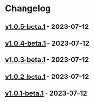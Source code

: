 # Changelog

<!-- [NEXT_ENTRY] -->

## [v1.0.5-beta.1](RaianGil/MyWalletDemo?version=GTv1.0.5-beta.1) - 2023-07-12



## [v1.0.4-beta.1](RaianGil/MyWalletDemo?version=GTv1.0.4-beta.1) - 2023-07-12



## [v1.0.3-beta.1](RaianGil/MyWalletDemo?version=GTv1.0.3-beta.1) - 2023-07-12



## [v1.0.2-beta.1](RaianGil/MyWalletDemo?version=GTv1.0.2-beta.1) - 2023-07-12



## [v1.0.1-beta.1](RaianGil/MyWalletDemo?version=GTv1.0.1-beta.1) - 2023-07-12


